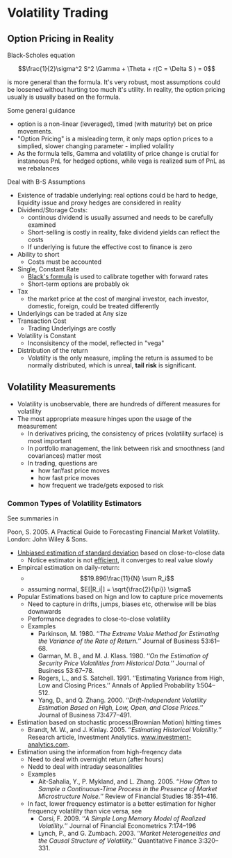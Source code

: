 # Volatility Trading

## Option Pricing in Reality

Black-Scholes equation

$$\frac{1}{2}\sigma^2 S^2 \Gamma + \Theta + r(C = \Delta S ) = 0$$

is more general than the formula. It's very robust, most assumptions could be loosened without hurting too much it's utility. In reality, the option pricing usually is usually based on the formula.

Some general guidance

* option is a non-linear (leveraged), timed (with maturity) bet on price movements.
* "Option Pricing" is a misleading term, it only maps option prices to a simplied, slower changing parameter - implied volaility
* As the formula tells, Gamma and volatility of price change is crutial for instaneous PnL for hedged options, while vega is realized sum of PnL as we rebalances

Deal with B-S Assumptions

* Existence of tradable underlying: real options could be hard to hedge, liquidity issue and proxy hedges are considered in reality
* Dividend/Storage Costs:
  * continous dividend is usually assumed and needs to be carefully examined
  * Short-selling is costly in reality, fake dividend yields can reflect the costs
  * If underlying is future the effective cost to finance is zero
* Ability to short
  * Costs must be accounted
* Single, Constant Rate
  * [Black's formula](https://en.wikipedia.org/wiki/Black_model) is used to calibrate together with forward rates
  * Short-term options are probably ok
* Tax
  * the market price at the cost of marginal investor, each investor, domestic, foreign, could be treated differently
* Underlyings can be traded at Any size
* Transaction Cost
  * Trading Underlyings are costly
* Volatility is Constant
  * Inconsisitency of the model, reflected in "vega"
* Distribution of the return
  * Volatilty is the only measure, impling the return is assumed to be normally distributed, which is unreal, **tail risk** is significant.
  
## Volatility Measurements

* Volatility is unobservable, there are hundreds of different measures for volatility
* The most appropriate measure hinges upon the usage of the measurement
  * In derivatives pricing, the consistency of prices (volatility surface) is most important
  * In portfolio management, the link between risk and smoothness (and covariances) matter most
  * In trading, questions are
    * how far/fast price moves
    * how fast price moves
    * how frequent we trade/gets exposed to risk

### Common Types of Volatility Estimators

See summaries in 

Poon, S. 2005. A Practical Guide to Forecasting Financial Market Volatility. London:
John Wiley & Sons.

* [Unbiased estimation of standard deviation](https://en.wikipedia.org/wiki/Unbiased_estimation_of_standard_deviation) based on close-to-close data
  * Notice estimator is not [efficient](https://en.wikipedia.org/wiki/Efficient_estimator), it converges to real value slowly
* Empircal estimation on daily-return:
  * $$19.896\frac{11}{N} \sum R_i$$
  * assuming normal, $E[|R_i|] = \sqrt{\frac{2}{\pi}} \sigma$
* Popular Estimations based on hign and low to capture price movements
  * Need to capture in drifts, jumps, biases etc, otherwise will be bias downwards
  * Performance degrades to close-to-close volatility
  * Examples
    * Parkinson, M. 1980. ‘‘*The Extreme Value Method for Estimating the Variance of the Rate of Return.*’’ Journal of Business 53:61–68.
    * Garman, M. B., and M. J. Klass. 1980. ‘‘*On the Estimation of Security Price Volatilities from Historical Data.*’’ Journal of Business 53:67–78.
    * Rogers, L., and S. Satchell. 1991. ‘‘Estimating Variance from High, Low and Closing Prices.’’ Annals of Applied Probability 1:504–512.
    * Yang, D., and Q. Zhang. 2000. ‘‘*Drift-Independent Volatility Estimation Based on High, Low, Open, and Close Prices.*’’ Journal of Business 73:477–491.
* Estimation based on stochastic process(Brownian Motion) hitting times
  * Brandt, M. W., and J. Kinlay. 2005. ‘‘*Estimating Historical Volatility.*’’ Research article, Investment Analytics. www.investment-analytics.com.
* Estimation using the information from high-freqency data
  * Need to deal with overnight return (after hours)
  * Nedd to deal with intraday seasonalities
  * Examples
    * Ait-Sahalia, Y., P. Mykland, and L. Zhang. 2005. ‘‘*How Often to Sample a Continuous-Time Process in the Presence of Market Microstructure Noise.*’’ Review of Financial Studies 18:351–416.
  * In fact, lower frequency estimator is a better estimation for higher frequency volatility than vice versa, see
    * Corsi, F. 2009. ‘‘*A Simple Long Memory Model of Realized Volatility.*’’ Journal of Financial Econometrics 7:174–196
    * Lynch, P., and G. Zumbach. 2003. ‘‘*Market Heterogeneities and the Causal Structure of Volatility.*’’ Quantitative Finance 3:320–331.
